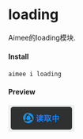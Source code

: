 # loading
Aimee的loading模块.

#### Install
```
aimee i loading
```
#### Preview
<img src="loading.png" alt="" width="134">